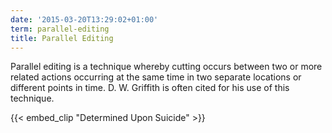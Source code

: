 ```yaml
---
date: '2015-03-20T13:29:02+01:00'
term: parallel-editing
title: Parallel Editing
---
```


Parallel editing is a technique whereby cutting occurs between two or
more related actions occurring at the same time in two separate
locations or different points in time.<!--more--> D. W. Griffith is often cited
for his use of this technique.

{{< embed_clip "Determined Upon Suicide" >}}